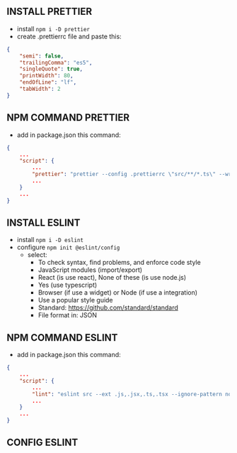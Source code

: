 ## INSTALL PRETTIER

- install `npm i -D prettier`
- create .prettierrc file and paste this:

```json
{
    "semi": false,
    "trailingComma": "es5",
    "singleQuote": true,
    "printWidth": 80,
    "endOfLine": "lf",
    "tabWidth": 2
}
```

## NPM COMMAND PRETTIER

- add in package.json this command:

```json
{
    ...
    "script": {
        ...
        "prettier": "prettier --config .prettierrc \"src/**/*.ts\" --write",
        ...
    }
    ...
}
```

## INSTALL ESLINT

- install `npm i -D eslint`
- configure `npm init @eslint/config`
  - select: 
    - To check syntax, find problems, and enforce code style
    - JavaScript modules (import/export)
    - React (is use react), None of these (is use node.js)
    - Yes (use typescript)
    - Browser (if use a widget) or Node (if use a integration)
    - Use a popular style guide
    - Standard: https://github.com/standard/standard
    - File format in: JSON

## NPM COMMAND ESLINT

- add in package.json this command:

```json
{
    ...
    "script": {
        ...
        "lint": "eslint src --ext .js,.jsx,.ts,.tsx --ignore-pattern node_modules/",
        ...
    }
    ...
}
```

## CONFIG ESLINT





